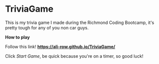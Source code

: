 # TriviaGame
This is my trivia game I made during the Richmond Coding Bootcamp, it's pretty tough for any of you non car guys.

**How to play**  <br />

Follow this link! **https://ali-row.github.io/TriviaGame/**

Click *Start Game*, be quick because you're on a timer, so good luck!
